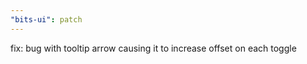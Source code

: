 ```yaml
---
"bits-ui": patch
---
```


fix: bug with tooltip arrow causing it to increase offset on each toggle 
